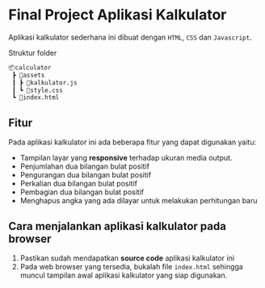 # Final Project Aplikasi Kalkulator
Aplikasi kalkulator sederhana ini dibuat dengan `HTML`, `CSS` dan `Javascript`.

Struktur folder
```bash
📦calculator
 ┣ 📂assets
 ┃ ┣ 📜kalkulator.js
 ┃ ┗ 📜style.css
 ┗ 📜index.html
 ```

## Fitur
Pada aplikasi kalkulator ini ada beberapa fitur yang dapat digunakan yaitu:
- Tampilan layar yang __responsive__ terhadap ukuran media output.
- Penjumlahan dua bilangan bulat positif
- Pengurangan dua bilangan bulat positif
- Perkalian dua bilangan bulat positif
- Pembagian dua bilangan bulat positif
- Menghapus angka yang ada dilayar untuk melakukan perhitungan baru

## Cara menjalankan aplikasi kalkulator pada browser
1. Pastikan sudah mendapatkan __source code__ aplikasi kalkulator ini
2. Pada web browser yang tersedia, bukalah file `index.html` sehingga muncul tampilan awal aplikasi kalkulator yang siap digunakan.


